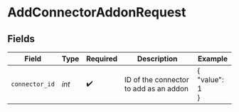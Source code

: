 # AddConnectorAddonRequest


## Fields

| Field                                  | Type                                   | Required                               | Description                            | Example                                |
| -------------------------------------- | -------------------------------------- | -------------------------------------- | -------------------------------------- | -------------------------------------- |
| `connector_id`                         | *int*                                  | :heavy_check_mark:                     | ID of the connector to add as an addon | {<br/>"value": 1<br/>}                 |